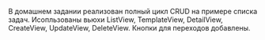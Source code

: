 
В домашнем задании реализован полный цикл CRUD на примере списка задач. Исопльзованы вьюхи ListView, TemplateView, DetailView, CreateView, UpdateView, DeleteView.
Кнопки для переходов добавлены. 

